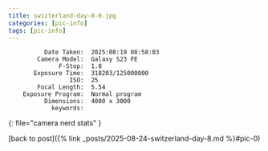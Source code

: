 ```yaml
---
title: swizterland-day-8-0.jpg
categories: [pic-info]
tags: [pic-info]
---
```


```text
          Date Taken:  2025:08:19 08:58:03
        Camera Model:  Galaxy S23 FE
              F-Stop:  1.8
       Exposure Time:  318203/125000000
                 ISO:  25
        Focal Length:  5.54
    Exposure Program:  Normal program
          Dimensions:  4000 x 3000
            keywords:  
```
{: file="camera nerd stats" }

[back to post]({% link _posts/2025-08-24-switzerland-day-8.md %}#pic-0)